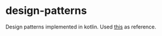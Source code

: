 # design-patterns

Design patterns implemented in kotlin. Used [this](https://github.com/dbacinski/Design-Patterns-In-Kotlin) as reference.